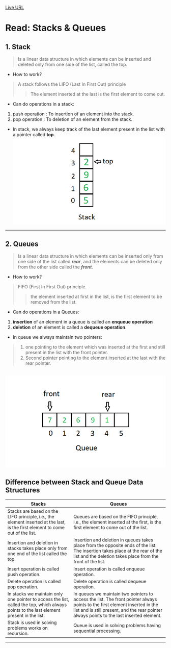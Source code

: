 [Live URL](https://mujahedyousef.github.io/advanced-js-reading-notes.-/day_9/class_9.html)

# Read: Stacks & Queues

## 1. Stack

> Is a linear data structure in which elements can be inserted and deleted only from one side of the list, called the top.

* How to work?

> A stack follows the LIFO (Last In First Out) principle
>> The element inserted at the last is the first element to come out.
>

* Can do operations in a stack:

1. push operation : To insertion of an element into the stack.
1. pop operation : To deletion of an element from the stack.

* In stack, we always keep track of the last element present in the list with a pointer called **top**.
![stack](/day_9/stack-1.png)

----

## 2. Queues

> Is a linear data structure in which elements can be inserted only from one side of the list called ***rear***, and the elements can be deleted only from the other side called the ***front***.

* How to work?

 > FIFO (First In First Out) principle.
 >> the element inserted at first in the list, is the first element to be removed from the list.

* Can do operations in a Queues:

1. **insertion** of an element in a queue is called an **enqueue operation**
2. **deletion** of an element is called a **dequeue operation**.

* In queue we always maintain two pointers:
>
> 1. one pointing to the element which was inserted at the first and still present  in the list with the front pointer.
> 1. Second pointer pointing to the element inserted at the last with the rear pointer.

![queue](/day_9/queue-1.png)
----

## Difference between Stack and Queue Data Structures

|  Stacks   |   Queues |
|--- |--- |
|  Stacks are based on the LIFO principle, i.e., the element inserted at the last, is the first element to come out of the list.  | Queues are based on the FIFO principle, i.e., the element inserted at the first, is the first element to come out of the list. |
| Insertion and deletion in stacks takes place only from one end of the list called the top.   | Insertion and deletion in queues takes place from the opposite ends of the list. The insertion takes place at the rear of the list and the deletion takes place from the front of the list. |
| Insert operation is called push operation.   | Insert operation is called enqueue operation. |
| Delete operation is called pop operation.   | Delete operation is called dequeue operation. |
|  In stacks we maintain only one pointer to access the list, called the top, which always points to the last element present in the list.  | In queues we maintain two pointers to access the list. The front pointer always points to the first element inserted in the list and is still present, and the rear pointer always points to the last inserted element. |
|  Stack is used in solving problems works on recursion.  | Queue is used in solving problems having sequential processing. |
----
